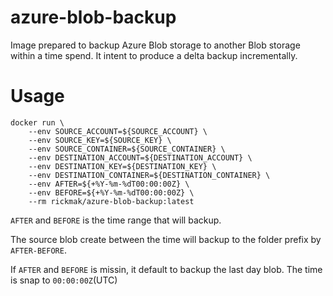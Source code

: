 # azure-blob-backup
Image prepared to backup Azure Blob storage to another Blob storage within a
time spend. It intent to produce a delta backup incrementally.


# Usage

```
docker run \
	--env SOURCE_ACCOUNT=${SOURCE_ACCOUNT} \
	--env SOURCE_KEY=${SOURCE_KEY} \
	--env SOURCE_CONTAINER=${SOURCE_CONTAINER} \
	--env DESTINATION_ACCOUNT=${DESTINATION_ACCOUNT} \
	--env DESTINATION_KEY=${DESTINATION_KEY} \
	--env DESTINATION_CONTAINER=${DESTINATION_CONTAINER} \
	--env AFTER=${+%Y-%m-%dT00:00:00Z} \
	--env BEFORE=${+%Y-%m-%dT00:00:00Z} \
	--rm rickmak/azure-blob-backup:latest 
```

`AFTER` and `BEFORE` is the time range that will backup.

The source blob create between the time will backup to the folder prefix by
`AFTER-BEFORE`.

If `AFTER` and `BEFORE` is missin, it default to backup the last day blob. The
time is snap to `00:00:00Z`(UTC)


